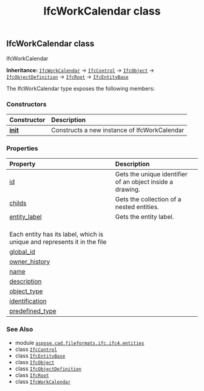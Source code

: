 ﻿---
title: IfcWorkCalendar class
second_title: Aspose.CAD for Python via .NET API References
description: 
type: docs
weight: 7700
url: /python-net/aspose.cad.fileformats.ifc.ifc4.entities/ifcworkcalendar/
is_root: false
---

## IfcWorkCalendar class

IfcWorkCalendar



**Inheritance:** [`IfcWorkCalendar`](/cad/python-net/aspose.cad.fileformats.ifc.ifc4.entities/ifcworkcalendar) → 
[`IfcControl`](/cad/python-net/aspose.cad.fileformats.ifc.ifc4.entities/ifccontrol) → 
[`IfcObject`](/cad/python-net/aspose.cad.fileformats.ifc.ifc4.entities/ifcobject) → 
[`IfcObjectDefinition`](/cad/python-net/aspose.cad.fileformats.ifc.ifc4.entities/ifcobjectdefinition) → 
[`IfcRoot`](/cad/python-net/aspose.cad.fileformats.ifc.ifc4.entities/ifcroot) → 
[`IfcEntityBase`](/cad/python-net/aspose.cad.fileformats.ifc/ifcentitybase)



The IfcWorkCalendar type exposes the following members:

### Constructors
| Constructor | Description |
| :- | :- |
| [__init__](/cad/python-net/aspose.cad.fileformats.ifc.ifc4.entities/ifcworkcalendar/__init__/#) | Constructs a new instance of IfcWorkCalendar |


### Properties
| Property | Description |
| :- | :- |
| [id](/cad/python-net/aspose.cad.fileformats.ifc.ifc4.entities/ifcworkcalendar/id) | Gets the unique identifier of an object inside a drawing. |
| [childs](/cad/python-net/aspose.cad.fileformats.ifc.ifc4.entities/ifcworkcalendar/childs) | Gets the collection of a nested entities. |
| [entity_label](/cad/python-net/aspose.cad.fileformats.ifc.ifc4.entities/ifcworkcalendar/entity_label) | Gets the entity label.<br/>Each entity has its label, which is unique and represents it in the file |
| [global_id](/cad/python-net/aspose.cad.fileformats.ifc.ifc4.entities/ifcworkcalendar/global_id) |  |
| [owner_history](/cad/python-net/aspose.cad.fileformats.ifc.ifc4.entities/ifcworkcalendar/owner_history) |  |
| [name](/cad/python-net/aspose.cad.fileformats.ifc.ifc4.entities/ifcworkcalendar/name) |  |
| [description](/cad/python-net/aspose.cad.fileformats.ifc.ifc4.entities/ifcworkcalendar/description) |  |
| [object_type](/cad/python-net/aspose.cad.fileformats.ifc.ifc4.entities/ifcworkcalendar/object_type) |  |
| [identification](/cad/python-net/aspose.cad.fileformats.ifc.ifc4.entities/ifcworkcalendar/identification) |  |
| [predefined_type](/cad/python-net/aspose.cad.fileformats.ifc.ifc4.entities/ifcworkcalendar/predefined_type) |  |



### See Also
* module [`aspose.cad.fileformats.ifc.ifc4.entities`](..)
* class [`IfcControl`](/cad/python-net/aspose.cad.fileformats.ifc.ifc4.entities/ifccontrol)
* class [`IfcEntityBase`](/cad/python-net/aspose.cad.fileformats.ifc/ifcentitybase)
* class [`IfcObject`](/cad/python-net/aspose.cad.fileformats.ifc.ifc4.entities/ifcobject)
* class [`IfcObjectDefinition`](/cad/python-net/aspose.cad.fileformats.ifc.ifc4.entities/ifcobjectdefinition)
* class [`IfcRoot`](/cad/python-net/aspose.cad.fileformats.ifc.ifc4.entities/ifcroot)
* class [`IfcWorkCalendar`](/cad/python-net/aspose.cad.fileformats.ifc.ifc4.entities/ifcworkcalendar)
